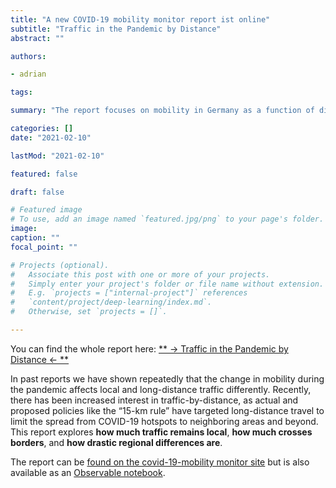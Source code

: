 ```yaml
---
title: "A new COVID-19 mobility monitor report ist online"
subtitle: "Traffic in the Pandemic by Distance"
abstract: ""

authors: 

- adrian

tags:

summary: "The report focuses on mobility in Germany as a function of distance. We address the question how  mobility within German counties and across county borders is affected by lockdown measures and how this changes over time. The new report features a number of interactive illustrations."

categories: []
date: "2021-02-10"

lastMod: "2021-02-10"

featured: false

draft: false

# Featured image
# To use, add an image named `featured.jpg/png` to your page's folder.
image:
caption: ""
focal_point: ""

# Projects (optional).
#   Associate this post with one or more of your projects.
#   Simply enter your project's folder or file name without extension.
#   E.g. `projects = ["internal-project"]` references
#   `content/project/deep-learning/index.md`.
#   Otherwise, set `projects = []`.

---
```



You can find the whole report here: [** -> Traffic in the Pandemic by Distance <- **](https://www.covid-19-mobility.org/reports/adjacent-travel/) 

In past reports we have shown repeatedly that the change in mobility during the pandemic affects local and long-distance traffic differently. Recently, there has been increased interest in traffic-by-distance, as actual and proposed policies like the “15-km rule” have targeted long-distance travel to limit the spread from COVID-19 hotspots to neighboring areas and beyond. This report explores **how much traffic remains local**, **how much crosses borders**, and **how drastic regional differences are**.

The report can be [found on the covid-19-mobility monitor site](https://www.covid-19-mobility.org/reports/adjacent-travel/) but is also available as an [Observable notebook](https://observablehq.com/@adrianzachariae/traffic-in-the-pandemic-by-distance).

